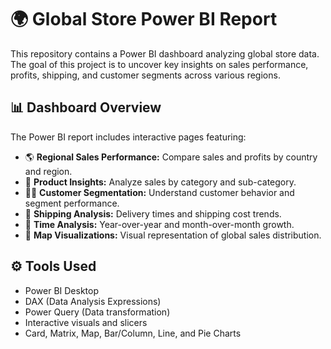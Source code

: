 # 🌍 Global Store Power BI Report

This repository contains a Power BI dashboard analyzing global store data. The goal of this project is to uncover key insights on sales performance, profits, shipping, and customer segments across various regions.

## 📊 Dashboard Overview

The Power BI report includes interactive pages featuring:

- 🌎 **Regional Sales Performance:** Compare sales and profits by country and region.
- 🛒 **Product Insights:** Analyze sales by category and sub-category.
- 🧑‍💼 **Customer Segmentation:** Understand customer behavior and segment performance.
- 🚚 **Shipping Analysis:** Delivery times and shipping cost trends.
- 📅 **Time Analysis:** Year-over-year and month-over-month growth.
- 📍 **Map Visualizations:** Visual representation of global sales distribution.

## ⚙️ Tools Used

- Power BI Desktop
- DAX (Data Analysis Expressions)
- Power Query (Data transformation)
- Interactive visuals and slicers
- Card, Matrix, Map, Bar/Column, Line, and Pie Charts
